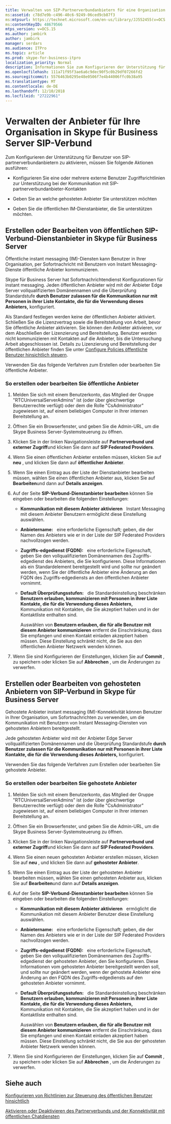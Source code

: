 ```yaml
---
title: Verwalten von SIP-Partnerverbundanbietern für eine Organisation
ms:assetid: c78d7e9b-c496-40c6-9249-06ced9cb87f3
ms:mtpsurl: https://technet.microsoft.com/en-us/library/JJ552455(v=OCS.15)
ms:contentKeyID: 48679566
mtps_version: v=OCS.15
ms.author: jambirk
author: jambirk
manager: serdars
ms.audience: ITPro
ms.topic: article
ms.prod: skype-for-business-itpro
localization_priority: Normal
description: Informationen Sie zum Konfigurieren der Unterstützung für Benutzer von SIP-partnerverbundanbietern zu aktivieren.
ms.openlocfilehash: 111a71f95f3ae6a6c9dec90f5c0b29df07266fd2
ms.sourcegitcommit: 5576463b0295e48e0506f7e4b44006ffc0b38a95
ms.translationtype: MT
ms.contentlocale: de-DE
ms.lasthandoff: 12/10/2018
ms.locfileid: "27222961"
---
```

# <a name="manage-sip-federated-providers-for-your-organization-in-skype-for-business-server"></a>Verwalten der Anbieter für Ihre Organisation in Skype für Business Server SIP-Verbund

Zum Konfigurieren der Unterstützung für Benutzer von SIP-partnerverbundanbietern zu aktivieren, müssen Sie folgende Aktionen ausführen:

  - Konfigurieren Sie eine oder mehrere externe Benutzer Zugriffsrichtlinien zur Unterstützung bei der Kommunikation mit SIP-partnerverbundanbieter-Kontakten

  - Geben Sie an welche gehosteten Anbieter Sie unterstützen möchten

  - Geben Sie die öffentlichen IM-Dienstanbieter, die Sie unterstützen möchten.

## <a name="create-or-edit-public-sip-federated-providers-in-skype-for-business-server"></a>Erstellen oder Bearbeiten von öffentlichen SIP-Verbund-Dienstanbieter in Skype für Business Server

Öffentliche instant messaging (IM)-Diensten kann Benutzer in Ihrer Organisation, per Sofortnachricht mit Benutzern von Instant Messaging-Dienste öffentliche Anbieter kommunizieren.

Skype für Business Server hat Sofortnachrichtendienst Konfigurationen für instant messaging. Jeden öffentlichen Anbieter wird mit der Anbieter Edge Server vollqualifizierten Domänennamen und die Überprüfung Standardstufe **durch Benutzer zulassen für die Kommunikation nur mit Personen in ihrer Liste Kontakte, die für die Verwendung dieses Anbieters,** konfiguriert.

Als Standard festlegen werden keine der öffentlichen Anbieter aktiviert. Schließen Sie die Lizenzvertrag sowie die Bereitstellung von Arbeit, bevor Sie öffentliche Anbieter aktivieren. Sie können den Anbieter aktivieren, vor dem Abschließen der Lizenzierung und Bereitstellung. Benutzer werden nicht kommunizieren mit Kontakten auf die Anbieter, bis die Untersuchung Arbeit abgeschlossen ist. Details zu Lizenzierung und Bereitstellung der öffentlichen Anbieter finden Sie unter [Configure Policies öffentliche Benutzer hinsichtlich steuern](../external-access-policies/configure-policies-to-control-public-user-access.md).

Verwenden Sie das folgende Verfahren zum Erstellen oder bearbeiten Sie öffentliche Anbieter.


### <a name="to-create-or-edit-public-providers"></a>So erstellen oder bearbeiten Sie öffentliche Anbieter

1.  Melden Sie sich mit einem Benutzerkonto, das Mitglied der Gruppe "RTCUniversalServerAdmins" ist (oder über gleichwertige Benutzerrechte verfügt) oder dem die Rolle "CsAdministrator" zugewiesen ist, auf einem beliebigen Computer in Ihrer internen Bereitstellung an.

2.  Öffnen Sie ein Browserfenster, und geben Sie die Admin-URL, um die Skype Business Server-Systemsteuerung zu öffnen. 

3.  Klicken Sie in der linken Navigationsleiste auf **Partnerverbund und externer Zugriff**und klicken Sie dann auf **SIP Federated Providers**.

4.  Wenn Sie einen öffentlichen Anbieter erstellen müssen, klicken Sie auf **neu** , und klicken Sie dann auf **öffentlicher Anbieter**.

5.  Wenn Sie einen Eintrag aus der Liste der Dienstanbieter bearbeiten müssen, wählen Sie einen öffentlichen Anbieter aus, klicken Sie auf **Bearbeiten**und dann auf **Details anzeigen**.

6.  Auf der Seite **SIP-Verbund-Dienstanbieter bearbeiten** können Sie eingeben oder bearbeiten die folgenden Einstellungen:
    
      - **Kommunikation mit diesem Anbieter aktivieren**   Instant Messaging mit diesem Anbieter Benutzern ermöglicht diese Einstellung auswählen.
    
      - **Anbietername:**   eine erforderliche Eigenschaft; geben, die der Namen des Anbieters wie er in der Liste der SIP Federated Providers nachvollzogen werden.
    
      - **Zugriffs-edgedienst (FQDN):**   eine erforderliche Eigenschaft, geben Sie den vollqualifizierten Domänennamen des Zugriffs-edgedienst des Anbieters, die Sie konfigurieren. Diese Informationen als ein Standardelement bereitgestellt wird und sollte nur geändert werden, wenn Sie der öffentliche Anbieter eine Änderung an den FQDN des Zugriffs-edgediensts an den öffentlichen Anbieter vornimmt.
    
      - **Default Überprüfungsstufen:**   die Standardeinstellung beschränken **Benutzern erlauben, kommunizieren mit Personen in ihrer Liste Kontakte, die für die Verwendung dieses Anbieters,** Kommunikation mit Kontakten, die Sie akzeptiert haben und in der Kontaktliste enthalten sind.
        
        Auswählen von **Benutzern erlauben, die für alle Benutzer mit diesem Anbieter kommunizieren** entfernt die Einschränkung, dass Sie empfangen und einen Kontakt einladen akzeptiert haben müssen. Diese Einstellung schränkt nicht, die Sie aus den öffentlichen Anbieter Netzwerk wenden können.

7.  Wenn Sie sind Konfigurieren der Einstellungen, klicken Sie auf **Commit** , zu speichern oder klicken Sie auf **Abbrechen** , um die Änderungen zu verwerfen.

## <a name="create-or-edit-hosted-sip-federated-providers-in-skype-for-business-server"></a>Erstellen oder Bearbeiten von gehosteten Anbietern von SIP-Verbund in Skype für Business Server

Gehostete Anbieter instant messaging (IM)-Konnektivität können Benutzer in Ihrer Organisation, um Sofortnachrichten zu verwenden, um die Kommunikation mit Benutzern von Instant Messaging-Diensten von gehosteten Anbietern bereitgestellt.

Jede gehosteten Anbieter wird mit der Anbieter Edge Server vollqualifizierten Domänennamen und die Überprüfung Standardstufe **durch Benutzer zulassen für die Kommunikation nur mit Personen in ihrer Liste Kontakte, die für die Verwendung dieses Anbieters,** konfiguriert.

Verwenden Sie das folgende Verfahren zum Erstellen oder bearbeiten Sie gehostete Anbieter.

### <a name="to-create-or-edit-hosted-providers"></a>So erstellen oder bearbeiten Sie gehostete Anbieter

1.  Melden Sie sich mit einem Benutzerkonto, das Mitglied der Gruppe "RTCUniversalServerAdmins" ist (oder über gleichwertige Benutzerrechte verfügt) oder dem die Rolle "CsAdministrator" zugewiesen ist, auf einem beliebigen Computer in Ihrer internen Bereitstellung an.

2.  Öffnen Sie ein Browserfenster, und geben Sie die Admin-URL, um die Skype Business Server-Systemsteuerung zu öffnen. 

3.  Klicken Sie in der linken Navigationsleiste auf **Partnerverbund und externer Zugriff**und klicken Sie dann auf **SIP Federated Providers**.

4.  Wenn Sie einen neuen gehosteten Anbieter erstellen müssen, klicken Sie auf **neu** , und klicken Sie dann auf **gehosteter Anbieter**.

5.  Wenn Sie einen Eintrag aus der Liste der gehosteten Anbieter bearbeiten müssen, wählen Sie einen gehosteten Anbieter aus, klicken Sie auf **Bearbeiten**und dann auf **Details anzeigen**.

6.  Auf der Seite **SIP-Verbund-Dienstanbieter bearbeiten** können Sie eingeben oder bearbeiten die folgenden Einstellungen:
    
      - **Kommunikation mit diesem Anbieter aktivieren**   ermöglicht die Kommunikation mit diesem Anbieter Benutzer diese Einstellung auswählen.
    
      - **Anbietername:**   eine erforderliche Eigenschaft; geben, die der Namen des Anbieters wie er in der Liste der SIP Federated Providers nachvollzogen werden.
    
      - **Zugriffs-edgedienst (FQDN):**   eine erforderliche Eigenschaft, geben Sie den vollqualifizierten Domänennamen des Zugriffs-edgedienst der gehosteten Anbieter, den Sie konfigurieren. Diese Informationen vom gehosteten Anbieter bereitgestellt werden soll, und sollte nur geändert werden, wenn der gehostete Anbieter eine Änderung an den FQDN des Zugriffs-edgediensts auf den gehosteten Anbieter vornimmt.
    
      - **Default Überprüfungsstufen:**   die Standardeinstellung beschränken **Benutzern erlauben, kommunizieren mit Personen in ihrer Liste Kontakte, die für die Verwendung dieses Anbieters,** Kommunikation mit Kontakten, die Sie akzeptiert haben und in der Kontaktliste enthalten sind.
        
        Auswählen von **Benutzern erlauben, die für alle Benutzer mit diesem Anbieter kommunizieren** entfernt die Einschränkung, dass Sie empfangen und einen Kontakt einladen akzeptiert haben müssen. Diese Einstellung schränkt nicht, die Sie aus der gehosteten Anbieter Netzwerk wenden können.

7.  Wenn Sie sind Konfigurieren der Einstellungen, klicken Sie auf **Commit** , zu speichern oder klicken Sie auf **Abbrechen** , um die Änderungen zu verwerfen.


## <a name="see-also"></a>Siehe auch


[Konfigurieren von Richtlinien zur Steuerung des öffentlichen Benutzer hinsichtlich](../external-access-policies/configure-policies-to-control-public-user-access.md)

[Aktivieren oder Deaktivieren des Partnerverbunds und der Konnektivität mit öffentlichen Chatdiensten](../access-edge/enable-or-disable-federation-and-public-im-connectivity.md)

